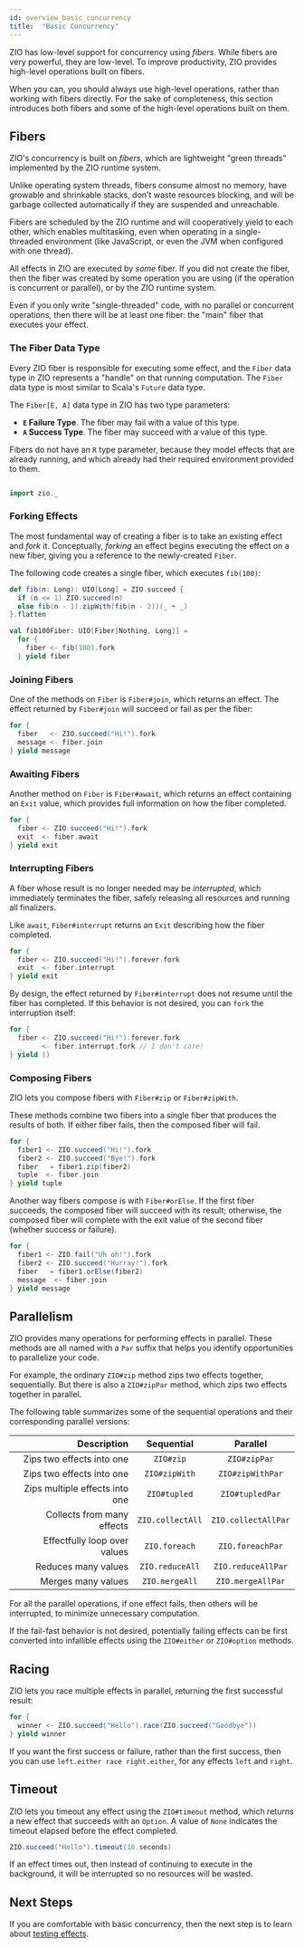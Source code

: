 ```yaml
---
id: overview_basic_concurrency
title:  "Basic Concurrency"
---
```


ZIO has low-level support for concurrency using _fibers_. While fibers are very powerful, they are low-level. To improve productivity, ZIO provides high-level operations built on fibers.

When you can, you should always use high-level operations, rather than working with fibers directly. For the sake of completeness, this section introduces both fibers and some of the high-level operations built on them.

## Fibers

ZIO's concurrency is built on _fibers_, which are lightweight "green threads" implemented by the ZIO runtime system.

Unlike operating system threads, fibers consume almost no memory, have growable and shrinkable stacks, don't waste resources blocking, and will be garbage collected automatically if they are suspended and unreachable.

Fibers are scheduled by the ZIO runtime and will cooperatively yield to each other, which enables multitasking, even when operating in a single-threaded environment (like JavaScript, or even the JVM when configured with one thread).

All effects in ZIO are executed by _some_ fiber. If you did not create the fiber, then the fiber was created by some operation you are using (if the operation is concurrent or parallel), or by the ZIO runtime system.

Even if you only write "single-threaded" code, with no parallel or concurrent operations, then there will be at least one fiber: the "main" fiber that executes your effect.

### The Fiber Data Type

Every ZIO fiber is responsible for executing some effect, and the `Fiber` data type in ZIO represents a "handle" on that running computation. The `Fiber` data type is most similar to Scala's `Future` data type.

The `Fiber[E, A]` data type in ZIO has two type parameters:

 - **`E` Failure Type**. The fiber may fail with a value of this type.
 - **`A` Success Type**. The fiber may succeed with a value of this type.

Fibers do not have an `R` type parameter, because they model effects that are already running, and which already had their required environment provided to them.

```scala mdoc:invisible

import zio._
```

### Forking Effects

The most fundamental way of creating a fiber is to take an existing effect and _fork_ it. Conceptually, _forking_ an effect begins executing the effect on a new fiber, giving you a reference to the newly-created `Fiber`.

The following code creates a single fiber, which executes `fib(100)`:

```scala mdoc:silent
def fib(n: Long): UIO[Long] = ZIO.succeed {
  if (n <= 1) ZIO.succeed(n)
  else fib(n - 1).zipWith(fib(n - 2))(_ + _)
}.flatten

val fib100Fiber: UIO[Fiber[Nothing, Long]] = 
  for {
    fiber <- fib(100).fork
  } yield fiber
```

### Joining Fibers

One of the methods on `Fiber` is `Fiber#join`, which returns an effect. The effect returned by `Fiber#join` will succeed or fail as per the fiber:

```scala mdoc:silent
for {
  fiber   <- ZIO.succeed("Hi!").fork
  message <- fiber.join
} yield message
```

### Awaiting Fibers

Another method on `Fiber` is `Fiber#await`, which returns an effect containing an `Exit` value, which provides full information on how the fiber completed.

```scala mdoc:silent
for {
  fiber <- ZIO.succeed("Hi!").fork
  exit  <- fiber.await
} yield exit
```

### Interrupting Fibers

A fiber whose result is no longer needed may be _interrupted_, which immediately terminates the fiber, safely releasing all resources and running all finalizers.

Like `await`, `Fiber#interrupt` returns an `Exit` describing how the fiber completed.

```scala mdoc:silent
for {
  fiber <- ZIO.succeed("Hi!").forever.fork
  exit  <- fiber.interrupt
} yield exit
```

By design, the effect returned by `Fiber#interrupt` does not resume until the fiber has completed. If this behavior is not desired, you can `fork` the interruption itself:

```scala mdoc:silent
for {
  fiber <- ZIO.succeed("Hi!").forever.fork
  _     <- fiber.interrupt.fork // I don't care!
} yield ()
```

### Composing Fibers

ZIO lets you compose fibers with `Fiber#zip` or `Fiber#zipWith`. 

These methods combine two fibers into a single fiber that produces the results of both. If either fiber fails, then the composed fiber will fail.

```scala mdoc:silent
for {
  fiber1 <- ZIO.succeed("Hi!").fork
  fiber2 <- ZIO.succeed("Bye!").fork
  fiber   = fiber1.zip(fiber2)
  tuple  <- fiber.join
} yield tuple
```

Another way fibers compose is with `Fiber#orElse`. If the first fiber succeeds, the composed fiber will succeed with its result; otherwise, the composed fiber will complete with the exit value of the second fiber (whether success or failure).

```scala mdoc:silent
for {
  fiber1 <- ZIO.fail("Uh oh!").fork
  fiber2 <- ZIO.succeed("Hurray!").fork
  fiber   = fiber1.orElse(fiber2)
  message  <- fiber.join
} yield message
```

## Parallelism

ZIO provides many operations for performing effects in parallel. These methods are all named with a `Par` suffix that helps you identify opportunities to parallelize your code.

For example, the ordinary `ZIO#zip` method zips two effects together, sequentially. But there is also a `ZIO#zipPar` method, which zips two effects together in parallel.

The following table summarizes some of the sequential operations and their corresponding parallel versions:

| **Description**                | **Sequential**    | **Parallel**         |
| -----------------------------: | :---------------: | :------------------: |
| Zips two effects into one      | `ZIO#zip`         | `ZIO#zipPar`         |
| Zips two effects into one      | `ZIO#zipWith`     | `ZIO#zipWithPar`     |
| Zips multiple effects into one | `ZIO#tupled`      | `ZIO#tupledPar`      |
| Collects from many effects     | `ZIO.collectAll`  | `ZIO.collectAllPar`  |
| Effectfully loop over values   | `ZIO.foreach`     | `ZIO.foreachPar`     |
| Reduces many values            | `ZIO.reduceAll`   | `ZIO.reduceAllPar`   |
| Merges many values             | `ZIO.mergeAll`    | `ZIO.mergeAllPar`    |

For all the parallel operations, if one effect fails, then others will be interrupted, to minimize unnecessary computation.

If the fail-fast behavior is not desired, potentially failing effects can be first converted into infallible effects using the `ZIO#either` or `ZIO#option` methods.

## Racing

ZIO lets you race multiple effects in parallel, returning the first successful result:

```scala mdoc:silent
for {
  winner <- ZIO.succeed("Hello").race(ZIO.succeed("Goodbye"))
} yield winner
```

If you want the first success or failure, rather than the first success, then you can use `left.either race right.either`, for any effects `left` and `right`.

## Timeout

ZIO lets you timeout any effect using the `ZIO#timeout` method, which returns a new effect that succeeds with an `Option`. A value of `None` indicates the timeout elapsed before the effect completed.

```scala mdoc:silent
ZIO.succeed("Hello").timeout(10.seconds)
```

If an effect times out, then instead of continuing to execute in the background, it will be interrupted so no resources will be wasted.

## Next Steps

If you are comfortable with basic concurrency, then the next step is to learn about [testing effects](testing_effects.md).
